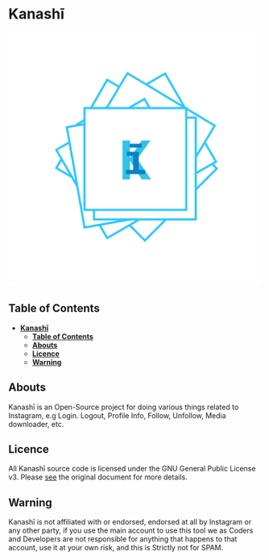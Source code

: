 # Kanashī

![Kanashī · Logo](https://raw.githubusercontent.com/hxAri/hxAri/main/public/images/1654820424;51ydWrxRcv.png)

## Table of Contents
- **[Kanashī](#kanashī)**
	- **[Table of Contents](#table-of-contents)**
	- **[Abouts](#abouts)**
	- **[Licence](#licence)**
	- **[Warning](#warning)**

## Abouts
Kanashī is an Open-Source project for doing various things related to Instagram, e.g Login. Logout, Profile Info, Follow, Unfollow, Media downloader, etc.

## Licence
All Kanashī source code is licensed under the GNU General Public License v3. Please [see](https://www.gnu.org/licenses) the original document for more details.

## Warning
Kanashī is not affiliated with or endorsed, endorsed at all by
Instagram or any other party, if you use the main account to use this
tool we as Coders and Developers are not responsible for anything that
happens to that account, use it at your own risk, and this is Strictly
not for SPAM.

